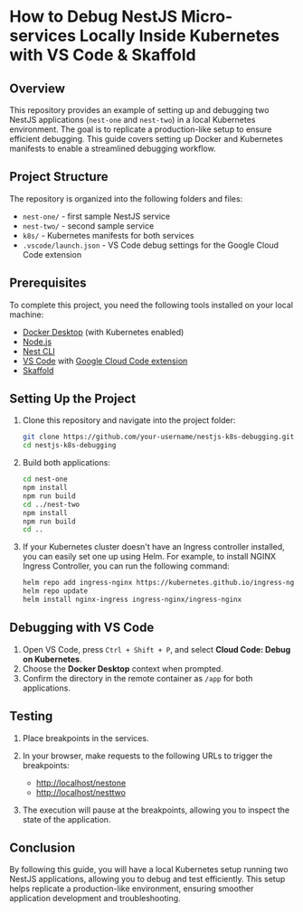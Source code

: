 # How to Debug NestJS Micro-services Locally Inside Kubernetes with VS Code & Skaffold

## Overview

This repository provides an example of setting up and debugging two NestJS applications (`nest-one` and `nest-two`) in a local Kubernetes environment. The goal is to replicate a production-like setup to ensure efficient debugging. This guide covers setting up Docker and Kubernetes manifests to enable a streamlined debugging workflow.

## Project Structure

The repository is organized into the following folders and files:

- `nest-one/` - first sample NestJS service
- `nest-two/` - second sample service
- `k8s/` - Kubernetes manifests for both services
- `.vscode/launch.json` - VS Code debug settings for the Google Cloud Code extension

## Prerequisites

To complete this project, you need the following tools installed on your local machine:

- [Docker Desktop](https://www.docker.com/products/docker-desktop) (with Kubernetes enabled)
- [Node.js](https://nodejs.org/)
- [Nest CLI](https://docs.nestjs.com/cli/overview)
- [VS Code](https://code.visualstudio.com/) with [Google Cloud Code extension](https://marketplace.visualstudio.com/items?itemName=GoogleCloudTools.cloudcode)
- [Skaffold](https://skaffold.dev/)

## Setting Up the Project

1. Clone this repository and navigate into the project folder:

    ```bash
    git clone https://github.com/your-username/nestjs-k8s-debugging.git
    cd nestjs-k8s-debugging
    ```

2. Build both applications:

    ```bash
    cd nest-one
    npm install
    npm run build
    cd ../nest-two
    npm install
    npm run build
    cd ..
    ```

3. If your Kubernetes cluster doesn't have an Ingress controller installed, you can easily set one up using Helm. For example, to install NGINX Ingress Controller, you can run the following command:

    ```bash
    helm repo add ingress-nginx https://kubernetes.github.io/ingress-nginx
    helm repo update
    helm install nginx-ingress ingress-nginx/ingress-nginx
    ```

## Debugging with VS Code

1. Open VS Code, press `Ctrl + Shift + P`, and select **Cloud Code: Debug on Kubernetes**.
2. Choose the **Docker Desktop** context when prompted.
3. Confirm the directory in the remote container as `/app` for both applications.

## Testing

1. Place breakpoints in the services.

2. In your browser, make requests to the following URLs to trigger the breakpoints:

    - [http://localhost/nestone](http://localhost/nestone)
    - [http://localhost/nesttwo](http://localhost/nesttwo)

3. The execution will pause at the breakpoints, allowing you to inspect the state of the application.

## Conclusion

By following this guide, you will have a local Kubernetes setup running two NestJS applications, allowing you to debug and test efficiently. This setup helps replicate a production-like environment, ensuring smoother application development and troubleshooting.
